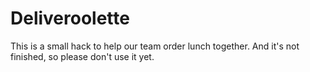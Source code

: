 # Deliveroolette

This is a small hack to help our team order lunch together.  And it's not finished, so please don't use it yet.
